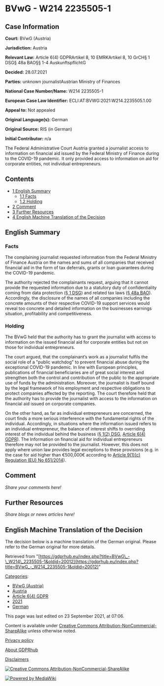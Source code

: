 # BVwG - W214 2235505-1

## Case Information

**Court:** BVwG (Austria)

**Jurisdiction:** Austria

**Relevant Law:** Article 6(4) GDPRArtikel 8, 10 EMRKArtikel 8, 10 GrCH§ 1 DSG§ 48a BAO§§ 1-4 AuskunftspflichtG

**Decided:** 28.07.2021

**Parties:** unknown journalistAustrian Ministry of Finances

**National Case Number/Name:** W214 2235505-1

**European Case Law Identifier:** ECLI:AT:BVWG:2021:W214.2235505.1.00

**Appeal to:** Not appealed

**Original Language(s):** German

**Original Source:** RIS (in German)

**Initial Contributor:** n/a

The Federal Administrative Court Austria granted a journalist access to information on financial aid issued by the Federal Ministry of Finance during to the COVID-19 pandemic. It only provided access to information on aid for corporate entities, not individual entrepreneurs.

## Contents

*   [1 English Summary](#English_Summary)
    *   [1.1 Facts](#Facts)
    *   [1.2 Holding](#Holding)
*   [2 Comment](#Comment)
*   [3 Further Resources](#Further_Resources)
*   [4 English Machine Translation of the Decision](#English_Machine_Translation_of_the_Decision)

## English Summary

### Facts

The complaining journalist requested information from the Federal Ministry of Finance Austria on the names and sums of all companies that received financial aid in the form of tax deferrals, grants or loan guarantees during the COVID-19 pandemic.

The authority rejected the complainants request, arguing that it cannot provide the requested information due to a statutory duty of confidentiality coming from data protection ([§ 1 DSG](https://www.ris.bka.gv.at/eli/bgbl/i/1999/165/A1P1/NOR40139563)) and related tax laws ([§ 48a BAO](https://www.jusline.at/gesetz/bao/paragraf/48a)). Accordingly, the disclosure of the names of all companies including the concrete amounts of their respective COVID-19 support services would reveal too concrete and detailed information on the businesses earnings situation, profitability and competitiveness.

### Holding

The BVwG held that the authority has to grant the journalist with access to information on the issued financial aid for corporate entities but not on those for individual entrepreneurs.

The court argued, that the complainant’s work as a journalist fulfils the social role of a "public watchdog" to prevent financial abuse during the exceptional COVID-19 pandemic. In line with European principles, publications of financial beneficiaries are of great social interest and strengthen both the control and contribution of the public to the appropriate use of funds by the administration. Moreover, the journalist is itself bound by the legal framework of his employment and respective obligations to protect companies affected by the reporting. The court therefore held that the authority has to provide the journalist with access to the information on financial aid issued on corporate companies.

On the other hand, as far as individual entrepreneurs are concerned, the court finds a more serious interference with the fundamental rights of the individual. Accordingly, in situations where the information issued refers to an individual entrepreneur, the balance of interest shifts to overriding interest of the individual behind the business ([§ 1(2) DSG](https://www.ris.bka.gv.at/eli/bgbl/i/1999/165/A1P1/NOR40139563), [Article 6(4) GDPR](/index.php?title=Article_6_GDPR "Article 6 GDPR")). The Information on financial aid for individual entrepreneurs therefore may not be provided to the journalist. However, this does not apply where union law provides legal exceptions to these provisions (e.g. in the case for aid higher than €500,000€ according to [Article 9(1)(c) Regulation (EU) No 651/2014](https://eur-lex.europa.eu/legal-content/EN/TXT/HTML/?uri=CELEX:32014R0651&from=DE#d1e4808-1-1)).

## Comment

_Share your comments here!_

## Further Resources

_Share blogs or news articles here!_

## English Machine Translation of the Decision

The decision below is a machine translation of the German original. Please refer to the German original for more details.

Retrieved from "[https://gdprhub.eu/index.php?title=BVwG\_-\_W214\_2235505-1&oldid=20012](https://gdprhub.eu/index.php?title=BVwG_-_W214_2235505-1&oldid=20012)"

[Categories](/index.php?title=Special:Categories "Special:Categories"):

*   [BVwG (Austria)](/index.php?title=Category:BVwG_\(Austria\) "Category:BVwG (Austria)")
*   [Austria](/index.php?title=Category:Austria "Category:Austria")
*   [Article 6(4) GDPR](/index.php?title=Category:Article_6\(4\)_GDPR "Category:Article 6(4) GDPR")
*   [2021](/index.php?title=Category:2021 "Category:2021")
*   [German](/index.php?title=Category:German "Category:German")

This page was last edited on 23 September 2021, at 07:06.

Content is available under [Creative Commons Attribution-NonCommercial-ShareAlike](https://creativecommons.org/licenses/by-nc-sa/4.0/) unless otherwise noted.

[Privacy policy](/index.php?title=GDPRhub:Privacy_policy)

[About GDPRhub](/index.php?title=GDPRhub:About)

[Disclaimers](/index.php?title=GDPRhub:General_disclaimer)

[![Creative Commons Attribution-NonCommercial-ShareAlike](/resources/assets/licenses/cc-by-nc-sa.png)](https://creativecommons.org/licenses/by-nc-sa/4.0/)

[![Powered by MediaWiki](/resources/assets/poweredby_mediawiki_88x31.png)](https://www.mediawiki.org/)